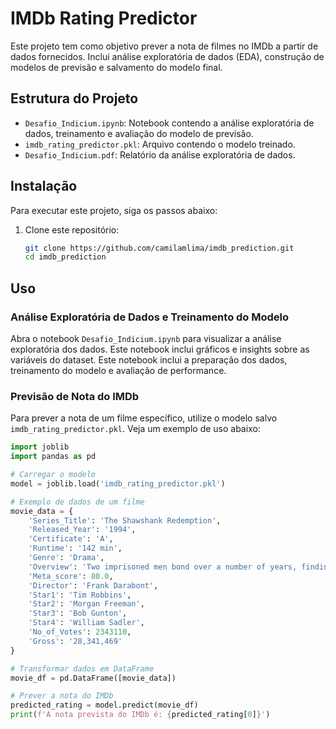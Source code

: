 # IMDb Rating Predictor

Este projeto tem como objetivo prever a nota de filmes no IMDb a partir de dados fornecidos. Inclui análise exploratória de dados (EDA), construção de modelos de previsão e salvamento do modelo final.

## Estrutura do Projeto

- `Desafio_Indicium.ipynb`: Notebook contendo a análise exploratória de dados, treinamento e avaliação do modelo de previsão.
- `imdb_rating_predictor.pkl`: Arquivo contendo o modelo treinado.
- `Desafio_Indicium.pdf`: Relatório da análise exploratória de dados.

## Instalação

Para executar este projeto, siga os passos abaixo:

1. Clone este repositório:
    ```bash
    git clone https://github.com/camilamlima/imdb_prediction.git
    cd imdb_prediction
    ```


## Uso

### Análise Exploratória de Dados e Treinamento do Modelo

Abra o notebook `Desafio_Indicium.ipynb` para visualizar a análise exploratória dos dados. Este notebook inclui gráficos e insights sobre as variáveis do dataset. Este notebook inclui a preparação dos dados, treinamento do modelo e avaliação de performance.

### Previsão de Nota do IMDb

Para prever a nota de um filme específico, utilize o modelo salvo `imdb_rating_predictor.pkl`. Veja um exemplo de uso abaixo:

```python
import joblib
import pandas as pd

# Carregar o modelo
model = joblib.load('imdb_rating_predictor.pkl')

# Exemplo de dados de um filme
movie_data = {
    'Series_Title': 'The Shawshank Redemption',
    'Released_Year': '1994',
    'Certificate': 'A',
    'Runtime': '142 min',
    'Genre': 'Drama',
    'Overview': 'Two imprisoned men bond over a number of years, finding solace and eventual redemption through acts of common decency.',
    'Meta_score': 80.0,
    'Director': 'Frank Darabont',
    'Star1': 'Tim Robbins',
    'Star2': 'Morgan Freeman',
    'Star3': 'Bob Gunton',
    'Star4': 'William Sadler',
    'No_of_Votes': 2343110,
    'Gross': '28,341,469'
}

# Transformar dados em DataFrame
movie_df = pd.DataFrame([movie_data])

# Prever a nota do IMDb
predicted_rating = model.predict(movie_df)
print(f'A nota prevista do IMDb é: {predicted_rating[0]}')
